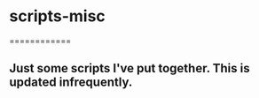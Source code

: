 # scripts-misc
============

## Just some scripts I've put together. This is updated infrequently.

